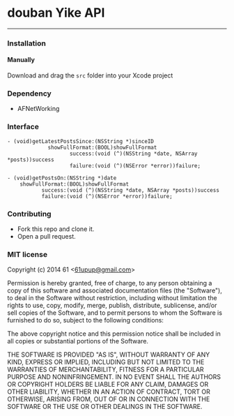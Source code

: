 # douban Yike API

---

### Installation

#### Manually

Download and drag the `src` folder into your Xcode project

### Dependency

- AFNetWorking

### Interface

    - (void)getLatestPostsSince:(NSString *)sinceID
	             showFullFormat:(BOOL)showFullFormat
    	                success:(void (^)(NSString *date, NSArray *posts))success
        	            failure:(void (^)(NSError *error))failure;

    - (void)getPostsOn:(NSString *)date
	    showFullFormat:(BOOL)showFullFormat
	           success:(void (^)(NSString *date, NSArray *posts))success
	           failure:(void (^)(NSError *error))failure;


### Contributing
- Fork this repo and clone it.
- Open a pull request.

### MIT license
Copyright (c) 2014 61 &lt;61upup@gmail.com&gt;

Permission is hereby granted, free of charge, to any person obtaining a copy
of this software and associated documentation files (the &quot;Software&quot;), to deal
in the Software without restriction, including without limitation the rights
to use, copy, modify, merge, publish, distribute, sublicense, and/or sell
copies of the Software, and to permit persons to whom the Software is
furnished to do so, subject to the following conditions:

The above copyright notice and this permission notice shall be included in
all copies or substantial portions of the Software.

THE SOFTWARE IS PROVIDED &quot;AS IS&quot;, WITHOUT WARRANTY OF ANY KIND, EXPRESS OR
IMPLIED, INCLUDING BUT NOT LIMITED TO THE WARRANTIES OF MERCHANTABILITY,
FITNESS FOR A PARTICULAR PURPOSE AND NONINFRINGEMENT. IN NO EVENT SHALL THE
AUTHORS OR COPYRIGHT HOLDERS BE LIABLE FOR ANY CLAIM, DAMAGES OR OTHER
LIABILITY, WHETHER IN AN ACTION OF CONTRACT, TORT OR OTHERWISE, ARISING FROM,
OUT OF OR IN CONNECTION WITH THE SOFTWARE OR THE USE OR OTHER DEALINGS IN
THE SOFTWARE.

